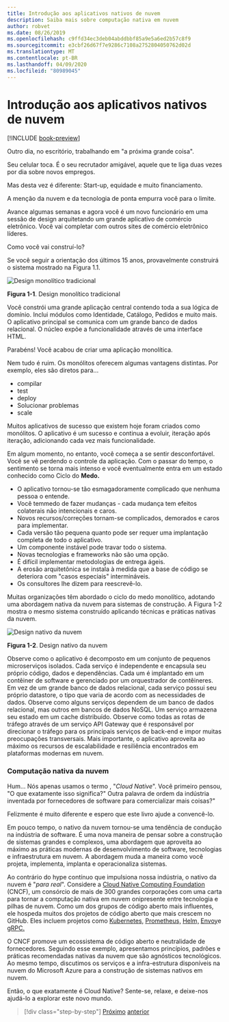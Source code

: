 ```yaml
---
title: Introdução aos aplicativos nativos de nuvem
description: Saiba mais sobre computação nativa em nuvem
author: robvet
ms.date: 08/26/2019
ms.openlocfilehash: c9ffd34ec3deb04abddbbf85a9e5a6ed2b57c8f9
ms.sourcegitcommit: e3cbf26d67f7e9286c7108a2752804050762d02d
ms.translationtype: MT
ms.contentlocale: pt-BR
ms.lasthandoff: 04/09/2020
ms.locfileid: "80989045"
---
```

# <a name="introduction-to-cloud-native-applications"></a>Introdução aos aplicativos nativos de nuvem

[!INCLUDE [book-preview](../../../includes/book-preview.md)]

Outro dia, no escritório, trabalhando em "a próxima grande coisa".

Seu celular toca. É o seu recrutador amigável, aquele que te liga duas vezes por dia sobre novos empregos.

Mas desta vez é diferente: Start-up, equidade e muito financiamento.

A menção da nuvem e da tecnologia de ponta empurra você para o limite.

Avance algumas semanas e agora você é um novo funcionário em uma sessão de design arquitetando um grande aplicativo de comércio eletrônico. Você vai completar com outros sites de comércio eletrônico líderes.

Como você vai construí-lo?

Se você seguir a orientação dos últimos 15 anos, provavelmente construirá o sistema mostrado na Figura 1.1.

![Design monolítico tradicional](./media/monolithic-design.png)

**Figura 1-1**. Design monolítico tradicional

Você constrói uma grande aplicação central contendo toda a sua lógica de domínio. Inclui módulos como Identidade, Catálogo, Pedidos e muito mais. O aplicativo principal se comunica com um grande banco de dados relacional. O núcleo expõe a funcionalidade através de uma interface HTML.

Parabéns!  Você acabou de criar uma aplicação monolítica.

Nem tudo é ruim. Os monólitos oferecem algumas vantagens distintas. Por exemplo, eles são diretos para...

- compilar
- test
- deploy
- Solucionar problemas
- scale

Muitos aplicativos de sucesso que existem hoje foram criados como monólitos. O aplicativo é um sucesso e continua a evoluir, iteração após iteração, adicionando cada vez mais funcionalidade.

Em algum momento, no entanto, você começa a se sentir desconfortável. Você se vê perdendo o controle da aplicação. Com o passar do tempo, o sentimento se torna mais intenso e você eventualmente entra em um estado conhecido como Ciclo do **Medo.**

- O aplicativo tornou-se tão esmagadoramente complicado que nenhuma pessoa o entende.
- Você temmedo de fazer mudanças - cada mudança tem efeitos colaterais não intencionais e caros.
- Novos recursos/correções tornam-se complicados, demorados e caros para implementar.
- Cada versão tão pequena quanto pode ser requer uma implantação completa de todo o aplicativo.
- Um componente instável pode travar todo o sistema.
- Novas tecnologias e frameworks não são uma opção.
- É difícil implementar metodologias de entrega ágeis.
- A erosão arquitetônica se instala à medida que a base de código se deteriora com "casos especiais" intermináveis.
- Os consultores lhe dizem para reescrevê-lo.

Muitas organizações têm abordado o ciclo do medo monolítico, adotando uma abordagem nativa da nuvem para sistemas de construção. A Figura 1-2 mostra o mesmo sistema construído aplicando técnicas e práticas nativas da nuvem.

![Design nativo da nuvem](./media/cloud-native-design.png)

**Figura 1-2**. Design nativo da nuvem

Observe como o aplicativo é decomposto em um conjunto de pequenos microserviços isolados. Cada serviço é independente e encapsula seu próprio código, dados e dependências. Cada um é implantado em um contêiner de software e gerenciado por um orquestrador de contêineres. Em vez de um grande banco de dados relacional, cada serviço possui seu próprio datastore, o tipo que varia de acordo com as necessidades de dados. Observe como alguns serviços dependem de um banco de dados relacional, mas outros em bancos de dados NoSQL. Um serviço armazena seu estado em um cache distribuído. Observe como todas as rotas de tráfego através de um serviço API Gateway que é responsável por direcionar o tráfego para os principais serviços de back-end e impor muitas preocupações transversais. Mais importante, o aplicativo aproveita ao máximo os recursos de escalabilidade e resiliência encontrados em plataformas modernas em nuvem.

### <a name="cloud-native-computing"></a>Computação nativa da nuvem

Hum... Nós apenas usamos o termo , "*Cloud Native*". Você primeiro pensou, "O que exatamente isso significa?" Outra palavra de ordem da indústria inventada por fornecedores de software para comercializar mais coisas?"

Felizmente é muito diferente e espero que este livro ajude a convencê-lo.

Em pouco tempo, o nativo da nuvem tornou-se uma tendência de condução na indústria de software. É uma nova maneira de pensar sobre a construção de sistemas grandes e complexos, uma abordagem que aproveita ao máximo as práticas modernas de desenvolvimento de software, tecnologias e infraestrutura em nuvem. A abordagem muda a maneira como você projeta, implementa, implanta e operacionaliza sistemas.

Ao contrário do hype contínuo que impulsiona nossa indústria, o nativo da nuvem é "*para real*". Considere a [Cloud Native Computing Foundation](https://www.cncf.io/) (CNCF), um consórcio de mais de 300 grandes corporações com uma carta para tornar a computação nativa em nuvem onipresente entre tecnologia e pilhas de nuvem. Como um dos grupos de código aberto mais influentes, ele hospeda muitos dos projetos de código aberto que mais crescem no GitHub. Eles incluem projetos como [Kubernetes,](https://kubernetes.io/) [Prometheus,](https://prometheus.io/) [Helm,](https://helm.sh/) [Envoy](https://www.envoyproxy.io/)e [gRPC.](https://grpc.io/)

O CNCF promove um ecossistema de código aberto e neutralidade de fornecedores. Seguindo esse exemplo, apresentamos princípios, padrões e práticas recomendadas nativas da nuvem que são agnósticos tecnológicos. Ao mesmo tempo, discutimos os serviços e a infra-estrutura disponíveis na nuvem do Microsoft Azure para a construção de sistemas nativos em nuvem.

Então, o que exatamente é Cloud Native? Sente-se, relaxe, e deixe-nos ajudá-lo a explorar este novo mundo.

>[!div class="step-by-step"]
>[Próximo](index.md)
>[anterior](definition.md)
